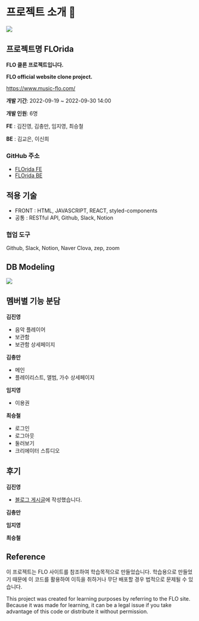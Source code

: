 # 프로젝트 소개 🍫

![](https://velog.velcdn.com/images/jinyoung985/post/8f144a1a-2985-4b11-93cc-9d0da8e2c911/image.png)

## 프로젝트명 FLOrida

**FLO 클론 프로젝트입니다.**

**FLO official website clone project.**

https://www.music-flo.com/

**개발 기간**: 2022-09-19 ~ 2022-09-30 14:00

**개발 인원**: 6명

**FE** : 김진영, 김충만, 임지영, 최승철

**BE** : 김교은, 이신희

### GitHub 주소
* [FLOrida FE](https://github.com/wecode-bootcamp-korea/justcode-6-2nd-team6-front)
* [FLOrida BE](https://github.com/wecode-bootcamp-korea/justcode-6-2nd-team6-back)

## 적용 기술
* FRONT : HTML, JAVASCRIPT, REACT, styled-components
* 공통 : RESTful API, Github, Slack, Notion

### 협업 도구
Github, Slack, Notion, Naver Clova, zep, zoom

## DB Modeling
![](https://s3.us-west-2.amazonaws.com/secure.notion-static.com/6166ee03-3651-4dad-828e-e1bce806db0a/Untitled.png?X-Amz-Algorithm=AWS4-HMAC-SHA256&X-Amz-Content-Sha256=UNSIGNED-PAYLOAD&X-Amz-Credential=AKIAT73L2G45EIPT3X45%2F20221010%2Fus-west-2%2Fs3%2Faws4_request&X-Amz-Date=20221010T035344Z&X-Amz-Expires=86400&X-Amz-Signature=724a1bbf4cd0d28bef4443ede2f83c75bd4359b4d027d04e518919bda6a99bab&X-Amz-SignedHeaders=host&response-content-disposition=filename%20%3D%22Untitled.png%22&x-id=GetObject)

## 멤버별 기능 분담

**김진영**

* 음악 플레이어
* 보관함
* 보관함 상세페이지

**김충만**

* 메인
* 플레이리스트, 앨범, 가수 상세페이지

**임지영**

* 이용권

**최승철**

* 로그인
* 로그아웃
* 둘러보기
* 크리에이터 스튜디오

## 후기

**김진영**

* [블로그 게시글](https://velog.io/@jinyoung985/JUSTCODE-%EB%82%98%EC%9D%98-%EB%91%90-%EB%B2%88%EC%A7%B8-%ED%94%84%EB%A1%9C%EC%A0%9D%ED%8A%B8)에 작성했습니다.

**김충만**


**임지영**


**최승철**


## Reference
이 프로젝트는 FLO 사이트를 참조하여 학습목적으로 만들었습니다. 학습용으로 만들었기 때문에 이 코드를 활용하여 이득을 취하거나 무단 배포할 경우 법적으로 문제될 수 있습니다.

This project was created for learning purposes by referring to the FLO site. Because it was made for learning, it can be a legal issue if you take advantage of this code or distribute it without permission.
